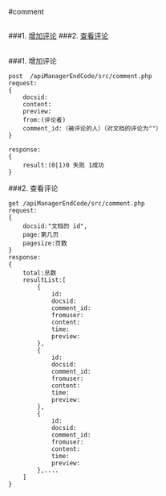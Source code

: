 #comment
##
###1. [增加评论](#addcomment)
###2. [查看评论](#selectcomment)

##

	
###1. <a name='addcomment'>增加评论</a>

	post  /apiManagerEndCode/src/comment.php
	request:
	{
		docsid:
		content:
		preview:
		from:(评论者)
		comment_id:（被评论的人）（对文档的评论为""）
	}
	
	response:
	{
		result:(0|1)0 失败 1成功
	}


###2. <a name='selectcomment'>查看评论</a>
	

	get /apiManagerEndCode/src/comment.php
	request:
	{
		docsid:"文档的 id",
		page:第几页
		pagesize:页数
	}
	response:
	{
		total:总数
		resultList:[
			{
				id:
				docsid:
				comment_id:
				fromuser:
				content:
				time:
				preview:	
			},
			{
				id:
				docsid:
				comment_id:
				fromuser:
				content:
				time:
				preview:	
			},
			{
				id:
				docsid:
				comment_id:
				fromuser:
				content:
				time:
				preview:	
			},....
		]
	}